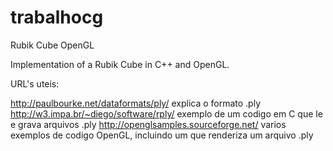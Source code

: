 trabalhocg
==========

Rubik Cube OpenGL

Implementation of a Rubik Cube in C++ and OpenGL. 

URL's uteis:

http://paulbourke.net/dataformats/ply/     explica o formato .ply
http://w3.impa.br/~diego/software/rply/	   exemplo de um codigo em C que le e grava arquivos .ply
http://openglsamples.sourceforge.net/      varios exemplos de codigo OpenGL, incluindo um que renderiza um arquivo .ply
